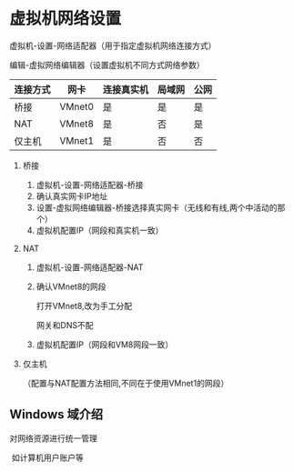 # 虚拟机网络设置

虚拟机-设置-网络适配器（用于指定虚拟机网络连接方式）

编辑-虚拟网络编辑器（设置虚拟机不同方式网络参数）

| 连接方式 | 网卡   | 连接真实机 | 局域网 | 公网 |
| -------- | ------ | ---------- | ------ | ---- |
| 桥接     | VMnet0 | 是         | 是     | 是   |
| NAT      | VMnet8 | 是         | 否     | 是   |
| 仅主机   | VMnet1 | 是         | 否     | 否   |

1. 桥接

    1. 虚拟机-设置-网络适配器-桥接
    2. 确认真实网卡IP地址
    3. 设置-虚拟网络编辑器-桥接选择真实网卡（无线和有线,两个中活动的那个）
    4. 虚拟机配置IP（网段和真实机一致）

2. NAT

    1. 虚拟机-设置-网络适配器-NAT

    2. 确认VMnet8的网段

        打开VMnet8,改为手工分配

        网关和DNS不配

    3. 虚拟机配置IP（网段和VM8网段一致）

3. 仅主机

    （配置与NAT配置方法相同,不同在于使用VMnet1的网段）

## Windows 域介绍

对网络资源进行统一管理

​   如计算机用户账户等
